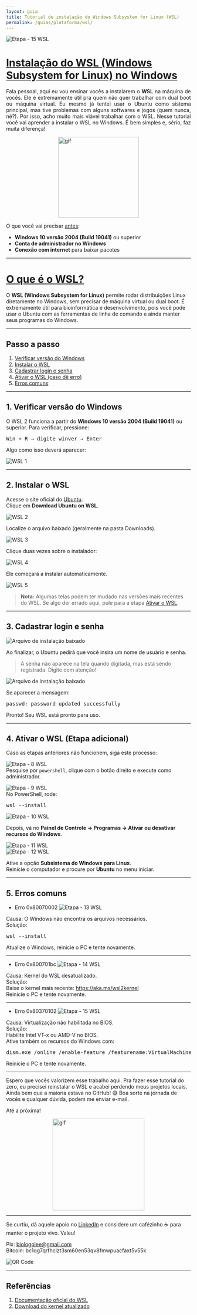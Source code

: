 ```yaml
---
layout: guia
title: Tutorial de instalação do Windows Subsystem for Linux (WSL)
permalink: /guias/plataforma/wsl/
---
```


![Etapa - 15 WSL](/assets/img/wsl/wsl_logo_1.png)

# <u>Instalação do WSL (Windows Subsystem for Linux) no Windows</u>

<p style="text-align: justify">
  Fala pessoal, aqui eu vou ensinar vocês a instalarem o <strong>WSL</strong> na máquina de vocês.  
  Ele é extremamente útil pra quem não quer trabalhar com dual boot ou máquina virtual.  
  Eu mesmo já tentei usar o Ubuntu como sistema principal, mas tive problemas com alguns softwares e jogos (quem nunca, né?).  
  Por isso, acho muito mais viável trabalhar com o WSL.  
  Nesse tutorial você vai aprender a instalar o WSL no Windows. É bem simples e, sério, faz muita diferença!
</p>

<img src="https://media0.giphy.com/media/v1.Y2lkPTc5MGI3NjExYXZkNndpenJjNjhkM3BtcHUwdm14ejM5OHNldWk5ZDZxb2ZoMnU3YSZlcD12MV9pbnRlcm5hbF9naWZfYnlfaWQmY3Q9Zw/3oEduZtPOv5OSecubu/giphy.gif" alt="gif" width="220" style="display:block; margin:auto;">

O que você vai precisar <u>antes</u>:

- **Windows 10 versão 2004 (Build 19041)** ou superior  
- **Conta de administrador no Windows**  
- **Conexão com internet** para baixar pacotes  

---

# <u>O que é o WSL?</u>

<p>
  O <strong>WSL (Windows Subsystem for Linux)</strong> permite rodar distribuições Linux diretamente no Windows, sem precisar de máquina virtual ou dual boot.  
  É extremamente útil para bioinformática e desenvolvimento, pois você pode usar o Ubuntu com as ferramentas de linha de comando e ainda manter seus programas do Windows.
</p>

---

## Passo a passo
1. [Verificar versão do Windows](#verificar-versao)  
2. [Instalar o WSL](#instalar-wsl)  
3. [Cadastrar login e senha](#cadastrar-login)  
4. [Ativar o WSL (caso dê erro)](#ativar-wsl)  
5. [Erros comuns](#erros)

---

<h2 id="verificar-versao">1. Verificar versão do Windows</h2>

O WSL 2 funciona a partir do **Windows 10 versão 2004 (Build 19041)** ou superior. Para verificar, pressione:

<pre>Win + R → digite winver → Enter</pre>

Algo como isso deverá aparecer:

![WSL 1](/assets/img/wsl/wsl_1.png)

---

<h2 id="instalar-wsl">2. Instalar o WSL</h2>

Acesse o site oficial do <a href="https://ubuntu.com/desktop/wsl" target="_blank">Ubuntu</a>.  
Clique em **Download Ubuntu on WSL**.

![WSL 2](/assets/img/wsl/wsl_2.png)

Localize o arquivo baixado (geralmente na pasta Downloads).

![WSL 3](/assets/img/wsl/wsl_3.png)

Clique duas vezes sobre o instalador:

![WSL 4](/assets/img/wsl/wsl_4.png)

Ele começará a instalar automaticamente.

![WSL 5](/assets/img/wsl/wsl_5.png)

<blockquote class="info">
<strong>Nota:</strong> Algumas telas podem ter mudado nas versões mais recentes do WSL.  
Se algo der errado aqui, pule para a etapa <a href="#ativar-wsl">Ativar o WSL</a>.
</blockquote>

---

<h2 id="cadastrar-login">3. Cadastrar login e senha</h2>

![Arquivo de instalação baixado](/assets/img/wsl/wsl_6.png)

Ao finalizar, o Ubuntu pedirá que você insira um nome de usuário e senha.  
<blockquote class="info">
A senha não aparece na tela quando digitada, mas está sendo registrada. Digite com atenção!
</blockquote>

![Arquivo de instalação baixado](/assets/img/wsl/wsl_7.png)

Se aparecer a mensagem:

<pre>passwd: password updated successfully</pre>

Pronto! Seu WSL está pronto para uso.

---

<h2 id="ativar-wsl">4. Ativar o WSL (Etapa adicional)</h2>

Caso as etapas anteriores não funcionem, siga este processo:

![Etapa - 8 WSL](/assets/img/wsl/wsl_8.png)  
Pesquise por <code>powershell</code>, clique com o botão direito e execute como administrador.

![Etapa - 9 WSL](/assets/img/wsl/wsl_9.png)  
No PowerShell, rode:

<pre>wsl --install</pre>

![Etapa - 10 WSL](/assets/img/wsl/wsl_10.png)  

Depois, vá no **Painel de Controle → Programas → Ativar ou desativar recursos do Windows**.

![Etapa - 11 WSL](/assets/img/wsl/wsl_11.png)  
![Etapa - 12 WSL](/assets/img/wsl/wsl_12.png)

Ative a opção <strong>Subsistema do Windows para Linux</strong>.  
Reinicie o computador e procure por **Ubuntu** no menu iniciar.

---

<h2 id="erros">5. Erros comuns</h2>

- Erro 0x80070002
![Etapa - 13 WSL](/assets/img/wsl/wsl_13.png)

Causa: O Windows não encontra os arquivos necessários.  
Solução:
<pre>wsl --install</pre>
Atualize o Windows, reinicie o PC e tente novamente.

---

- Erro 0x800701bc
![Etapa - 14 WSL](/assets/img/wsl/wsl_14.png)

Causa: Kernel do WSL desatualizado.  
Solução:  
Baixe o kernel mais recente: <a href="https://aka.ms/wsl2kernel" target="_blank">https://aka.ms/wsl2kernel</a>  
Reinicie o PC e tente novamente.

---

- Erro 0x80370102
![Etapa - 15 WSL](/assets/img/wsl/wsl_15.png)

Causa: Virtualização não habilitada no BIOS.  
Solução:  
Habilite Intel VT-x ou AMD-V no BIOS.  
Ative também os recursos do Windows com:
<pre>dism.exe /online /enable-feature /featurename:VirtualMachinePlatform /all /norestart</pre>
Reinicie o PC e tente novamente.

---

<p>
Espero que vocês valorizem esse trabalho aqui.  
Pra fazer esse tutorial do zero, eu precisei reinstalar o WSL e acabei perdendo meus projetos locais.  
Ainda bem que a maioria estava no GitHub! 😅  
Boa sorte na jornada de vocês e qualquer dúvida, podem me enviar e-mail.
</p>

Até a próxima!

<img src="https://media0.giphy.com/media/v1.Y2lkPTc5MGI3NjExNXpybmFyM2EzYmgxcDdwMHVpajExcjJ1aWp0dnh1OXRvZXhyM3lveSZlcD12MV9pbnRlcm5hbF9naWZfYnlfaWQmY3Q9Zw/l1J3CbFgn5o7DGRuE/giphy.gif" alt="gif" width="250" style="display:block; margin:auto;">

---

Se curtiu, dá aquele apoio no <a href="https://www.linkedin.com/in/christopher-lee-390643197/" target="_blank">LinkedIn</a> e considere um cafézinho ☕ para manter o projeto vivo. Valeu!

Pix: [biologolee@gmail.com](mailto:biologolee@gmail.com)<br>
Bitcoin: bc1qg7qrfhclzt3sm60en53qv8fmwpuacfaxt5v55k  

![QR Code](/assets/img/meus_projetos/bluewallet_qrcode.png)

---

## Referências

1. <a href="https://learn.microsoft.com/pt-br/windows/wsl/" target="_blank">Documentação oficial do WSL</a>  
2. <a href="https://aka.ms/wsl2kernel" target="_blank">Download do kernel atualizado</a>
